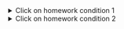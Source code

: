 <details>
  <summary>Click on homework condition 1</summary>
  
## Postman HW 1:
___
+ Создать запросы в Postman:\
Protocol: http IP: 162.55.220.72 Port: 5005\
✅EP_1\
Method: GET\
EndPoint: /get_method\
request url params:\
name: str\
age: int\
 ***response:***\
[
    “Str”,\
    “Str”\
]
___
✅EP_2\
Method: POST\
EndPoint: /user_info_3\
request form data:\
name: str\
age: int\
salary: int\

***response:***\ 
{'name': name,\
          'age': age,\
          'salary': salary,\
          'family': {'children': [['Alex', 24], ['Kate', 12]],\
                     'u_salary_1_5_year': salary * 4}}
___
✅EP_3\
Method: GET\
EndPoint: /object_info_1\
request url params:\ 
 name: str\
 age: int\
 weight: int\
\
***response:***\ 
{'name': name,\
          'age': age,\
          'daily_food': weight * 0.012,\
          'daily_sleep': weight * 2.5}
 ___
✅EP_4\
Method: GET\
EndPoint: /object_info_2\
request url params:\ 
name: str\
age: int\
salary: int\
\
***response:***\
{'start_qa_salary': salary,\
          'qa_salary_after_6_months': salary * 2,\
          'qa_salary_after_12_months': salary * 2.7,\
          'qa_salary_after_1.5_year': salary * 3.3,\
          'qa_salary_after_3.5_years': salary * 3.8,\
          'person': {'u_name': [user_name, salary, age],\
                     'u_age': age,\
                     'u_salary_5_years': salary * 4.2}
          }
___
✅EP_5\
Method: GET\
EndPoint: /object_info_3\
request url params:\
name: str\
age: int\
salary: int\
\
***response:***\
{'name': name,\
          'age': age,\
          'salary': salary,\
          'family': {'children': [['Alex', 24], ['Kate', 12]],\
                     'pets': {'cat':{'name':'Sunny',\
                                     'age': 3},\
                              'dog':{'name':'Luky',\
                                     'age': 4}},\
                     'u_salary_1_5_year': salary * 4}
          }
 ___
✅EP_6\
Method: GET\
EndPoint: /object_info_4\
request url params:\ 
 name: str\
 age: int\
 salary: int\
\
***response:***\
{'name': name,\
          'age': int(age),\
          'salary': [salary, str(salary * 2), str(salary * 3)]}
___
✅EP_7\
Method: POST\
EndPoint: /user_info_2\
request form data:\
name: str\
age: int\
salary: int\
\
***response:***\
{'start_qa_salary': salary,\
          'qa_salary_after_6_months': salary * 2,\
          'qa_salary_after_12_months': salary * 2.7,\
          'qa_salary_after_1.5_year': salary * 3.3,\
          'qa_salary_after_3.5_years': salary * 3.8,\
          'person': {'u_name': [user_name, salary, age],\
                     'u_age': age,\
                     'u_salary_5_years': salary * 4.2}
          }
___ 
</details>


<details>
  <summary>Click on homework condition 2</summary>
  
1️⃣ http://162.55.220.72:5005/first\
1. Отправить запрос\
2. Статус код 200\
3. Проверить, что в body приходит правильный string\
\
2️⃣ http://162.55.220.72:5005/user_info_3\
1. Отправить запрос.\
2. Статус код 200\
3. Спарсить response body в json.\
4. Проверить, что name в ответе равно name s request (name вбить руками.)\
5. Проверить, что age в ответе равно age s request (age вбить руками.)\
6. Проверить, что salary в ответе равно salary s request (salary вбить руками.)\
7. Спарсить request.\
8. Проверить, что name в ответе равно name s request (name забрать из request.)\
9. Проверить, что age в ответе равно age s request (age забрать из request.)\
10. Проверить, что salary в ответе равно salary s request (salary забрать из request.)\
11. Вывести в консоль параметр family из response.\
12. Проверить что u_salary_1_5_year в ответе равно salary*4 (salary забрать из request)\
\
3️⃣ http://162.55.220.72:5005/object_info_3\
1. Отправить запрос.\
2. Статус код 200\
3. Спарсить response body в json.\
4. Спарсить request.\
5. Проверить, что name в ответе равно name s request (name забрать из request.)\
6. Проверить, что age в ответе равно age s request (age забрать из request.)\
7. Проверить, что salary в ответе равно salary s request (salary забрать из request.)\
8. Вывести в консоль параметр family из response.\
9. Проверить, что у параметра dog есть параметры name.\
10. Проверить, что у параметра dog есть параметры age.\
11. Проверить, что параметр name имеет значение Luky.\
12. Проверить, что параметр age имеет значение 4.\
\
4️⃣ http://162.55.220.72:5005/object_info_4\
1. Отправить запрос.\
2. Статус код 200\
3. Спарсить response body в json.\
4. Спарсить request.\
5. Проверить, что name в ответе равно name s request (name забрать из request.)\
6. Проверить, что age в ответе равно age из request (age забрать из request.)\
7. Вывести в консоль параметр salary из request.\
8. Вывести в консоль параметр salary из response.\
9. Вывести в консоль 0-й элемент параметра salary из response.\
10. Вывести в консоль 1-й элемент параметра salary параметр salary из response.\
11. Вывести в консоль 2-й элемент параметра salary параметр salary из response.\
12. Проверить, что 0-й элемент параметра salary равен salary из request (salary забрать из request.)\
13. Проверить, что 1-й элемент параметра salary равен salary*2 из request (salary забрать из request.)\
14. Проверить, что 2-й элемент параметра salary равен salary*3 из request (salary забрать из request.)\
15. Создать в окружении переменную name\
16. Создать в окружении переменную age\
17. Создать в окружении переменную salary\
18. Передать в окружение переменную name\
19. Передать в окружение переменную age\
20. Передать в окружение переменную salary\
21. Написать цикл который выведет в консоль по порядку элементы списка из параметра salary.\

5️⃣ http://162.55.220.72:5005/user_info_2\
1. Вставить параметр salary из окружения в request\
2. Вставить параметр age из окружения в age\
3. Вставить параметр name из окружения в name\
4. Отправить запрос.\
5. Статус код 200\
6. Спарсить response body в json.\
7. Спарсить request.\
8. Проверить, что json response имеет параметр start_qa_salary\
9. Проверить, что json response имеет параметр qa_salary_after_6_months\
10. Проверить, что json response имеет параметр qa_salary_after_12_months\
11. Проверить, что json response имеет параметр qa_salary_after_1.5_year\
12. Проверить, что json response имеет параметр qa_salary_after_3.5_years\
13. Проверить, что json response имеет параметр person\
14. Проверить, что параметр start_qa_salary равен salary из request (salary забрать из request.)\
15. Проверить, что параметр qa_salary_after_6_months равен salary*2 из request (salary забрать из request.)\
16. Проверить, что параметр qa_salary_after_12_months равен salary*2.7 из request (salary забрать из request.)\
17. Проверить, что параметр qa_salary_after_1.5_year равен salary*3.3 из request (salary забрать из request.)\
18. Проверить, что параметр qa_salary_after_3.5_years равен salary*3.8 из request (salary забрать из request.)\
19. Проверить, что в параметре person, 1-й элемент из u_name равен salary из request (salary забрать из request.)\
20. Проверить, что что параметр u_age равен age из request (age забрать из request.)\
21. Проверить, что параметр u_salary_5_years равен salary*4.2 из request (salary забрать из request.)\
22. ***Написать цикл который выведет в консоль по порядку элементы списка из параметра person.\ 
  
</details>
